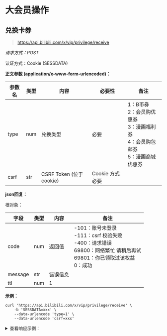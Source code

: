 # 大会员操作

## 兑换卡券

> https://api.bilibili.com/x/vip/privilege/receive

*请求方式：POST*

认证方式：Cookie (SESSDATA)

**正文参数 (application/x-www-form-urlencoded)：**

| 参数名 | 类型 | 内容                    | 必要性          | 备注                                                         |
| ------ | ---- | ----------------------- | --------------- | ------------------------------------------------------------ |
| type   | num  | 兑换类型                | 必要            | 1：B币券<br />2：会员购优惠券<br />3：漫画福利券<br />4：会员购包邮券<br/>5：漫画商城优惠券 |
| csrf   | str  | CSRF Token (位于cookie) | Cookie 方式必要 |                                                              |

**json回复：**

根对象：

| 字段      | 类型  | 内容   | 备注                                                                                                |
|---------|-----|------|---------------------------------------------------------------------------------------------------|
| code    | num | 返回值  | -101：账号未登录<br />-111：csrf 校验失败<br />-400：请求错误<br />69800：网络繁忙 请稍后再试<br />69801：你已领取过该权益<br />0：成功 |
| message | str | 错误信息 |                                                                                                   |
| ttl     | num | 1    |                                                                                                   |

**示例：**

```shell
curl 'https://api.bilibili.com/x/vip/privilege/receive' \
	-b 'SESSDATA=xxx' \
	--data-urlencode 'type=1' \
	--data-urlencode 'csrf=xxx'
```

<details>
<summary>查看响应示例：</summary>

```json
{
  "code": 0,
  "message": "0",
  "ttl": 1
}
```

</details>
